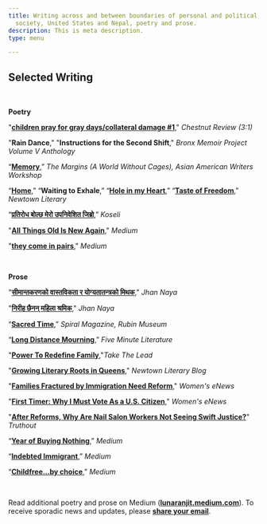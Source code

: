 ```yaml
---
title: Writing across and between boundaries of personal and political, state and
  society, United States and Nepal, poetry and prose.
description: This is meta description.
type: menu

---
```

## Selected Writing

<br>

**Poetry**

"[**children pray for gray days/collateral damage #1**](https://chestnutreview.com/wp-content/uploads/CR3-1.pdf)," _Chestnut Review (3:1)_

"**Rain Dance**," "**Instructions for the Second Shift**," _Bronx Memoir Project Volume V Anthology_ 

“[**Memory**](https://aaww.org/memory/),” _The Margins (A World Without Cages), Asian American Writers Workshop_

“[**Home**](https://lunaranjit.medium.com/home-a3b07c72dfe5),” “**Waiting to Exhale**,” “[**Hole in my Heart**](https://lunaranjit.medium.com/hole-in-my-heart-583814afc8da),” “[**Taste of Freedom**](https://lunaranjit.medium.com/taste-of-freedom-22a4356c074b),” _Newtown Literary_

“[**प्रतिरोध बोल्छ मेरो उपनिवेशित जिब्रो**](https://ekantipur.com/koseli/2020/11/28/160653241034546305.html),” _Koseli_

"[**All Things Old Is New Again**]( "https://lunaranjit.medium.com/all-things-old-is-new-again-4aa2e8539961")," _Medium_

"[**they come in pairs**](https://lunaranjit.medium.com/they-come-in-pairs-d04896a7d7f6)," _Medium_

<br>

**Prose**

"[**सीमान्तकरणको वास्तविकता र योग्यतातन्त्रको मिथक**](https://jhannaya.nayapatrikadaily.com/news-details/1406/2021-06-26)," _Jhan Naya_

"[**निरीह छैनन् महिला श्रमिक**](https://jhannaya.nayapatrikadaily.com/news-details/1350/2021-05-01)," _Jhan Naya_

“[**Sacred Time**](https://rubinmuseum.org/spiral/morning-rituals-from-near-and-far),” _Spiral Magazine, Rubin Museum_

“[**Long Distance Mourning**](https://www.fiveminutelit.com/five-minutes/long-distance-mourning),” _Five Minute Literature_

"[**Power To Redefine Family**](https://www.taketheleadwomen.com/stories/redefine-family-w9ndf),"_Take The Lead_

"[**Growing Literary Roots in Queens**](https://www.newtownliterary.org/single-post/from-a-newtown-literary-contributor-luna-ranjit)," _Newtown Literary Blog_

"[**Families Fractured by Immigration Need Reform**](https://womensenews.org/2016/06/families-fractured-by-immigration-need-reform-regrouping-more-than-ever/)," _Women's eNews_

"[**First Timer: Why I Must Vote As a U.S. Citizen**](https://womensenews.org/2016/08/first-timer-why-i-must-vote-as-a-u-s-citizen/)," _Women's eNews_

"[**After Reforms, Why Are Nail Salon Workers Not Seeing Swift Justice?**](https://truthout.org/articles/after-reforms-why-are-nail-salon-workers-not-seeing-swift-justice/)" _Truthout_

“[**Year of Buying Nothing**](https://lunaranjit.medium.com/year-of-buying-nothing-except-the-essentials-c6548ea0122e),” _Medium_

“[**Indebted Immigrant**](https://lunaranjit.medium.com/indebted-immigrant-6356265ed5aa),” _Medium_

“[**Childfree...by choice**](https://lunaranjit.medium.com/childfree-by-choice-3b8cac3f6e4b),” _Medium_

<br>

Read additional poetry and prose on Medium ([**lunaranjit.medium.com**]()). To receive sporadic news and updates, please [**share your email**](http://tinyletter.com/LunaRanjit).